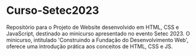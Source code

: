 # Curso-Setec2023
Repositório para o Projeto de Website desenvolvido em HTML, CSS e JavaScript, destinado ao minicurso apresentado no evento Setec 2023. O minicurso, intitulado 'Construindo a Fundação do Desenvolvimento Web', oferece uma introdução prática aos conceitos de HTML, CSS e JS.
